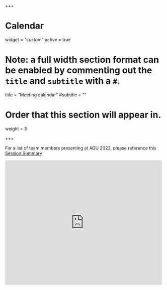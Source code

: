 +++
# Calendar
widget = "custom"
active = true

# Note: a full width section format can be enabled by commenting out the `title` and `subtitle` with a `#`.
title = "Meeting calendar"
#subtitle = ""

# Order that this section will appear in.
weight = 3

+++

For a list of team members presenting at AGU 2022, please reference this [Session Summary](/meetings/agu2022/)

<iframe src="https://calendar.google.com/calendar/embed?height=400&amp;wkst=1&amp;bgcolor=%23ffffff&amp;ctz=America%2FNew_York&amp;src=MWdwOW9mMmg5dmthc2Jwc3U2dHQ0aGthcTBAZ3JvdXAuY2FsZW5kYXIuZ29vZ2xlLmNvbQ&amp;color=%234285F4&amp;showTitle=0&amp;showPrint=0&amp;showCalendars=0&amp;mode=AGENDA" style="border-width:0" width="100%" height="400" frameborder="0" scrolling="no"></iframe>
